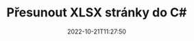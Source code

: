 ---
############################# Static ############################
layout: "auto-gen-merger"
date: 2022-10-21T11:27:50
draft: false
otherformats: otp ott pdf pps ppsx ppt pptx rtf tex vdx vsdm vsdx vssm vssx vstm vstx

############################# Head ############################
head_title: "Přesunout XLSX stránky v C#"
head_description: "Přesunout stránky v dokumentu XLSX v C# na libovolnou pozici pomocí rozhraní API pro slučování dokumentů."

############################# Header ############################
title: "Přesunout XLSX stránky do C#"
description: "Přesuňte XLSX stránky pomocí několika řádků kódu .NET."
bg_image: "https://cms.admin.containerize.com/templates/aspose/App_Themes/V3/images/bg/header1.png"
bg_overlay: false
button:
    enable: true
    icon: "fas fa-arrow-down"
    label: "Stáhněte si zkušební verzi zdarma"
    link: "https://downloads.groupdocs.com/merger/net"

############################# SubMenu ############################
submenu:
    enable: true

    left:
        img_alt: "GroupDocs.Merger for .NET"
        image: "https://cms.admin.containerize.com/templates/groupdocs/images/product-logos/90x90-noborder/groupdocs-merger-net.png"
        product: "GroupDocs.Merger"
        platform: ".NET"

    middle:
        button:

            # button loop
            - link: "https://apireference.groupdocs.com/merger/net"
              text: "Reference API"

            # button loop
            - link: "https://github.com/groupdocs-merger"
              text: "Příklady kódu"

            # button loop
            - link: "https://products.groupdocs.app/merger/family"
              text: "Živá ukázka"

            # button loop
            - link: "https://purchase.groupdocs.com/pricing/merger/net"
              text: "Ceny"

    right:
        link_download: "https://downloads.groupdocs.com/merger"
        link_learn: "https://docs.groupdocs.com/merger/net"
        link_buy: "https://purchase.groupdocs.com"

############################# About ############################
about:
    enable: true
    title: "O GroupDocs.Merger for .NET API"
    content: |
        [GroupDocs.Merger for .NET](/cs/merger/net/) nabízí jednoduché řešení pro bezpečné sloučení a rozdělení mezi širokou škálou formátů dokumentů včetně PDF, Microsoft Office (Word, Excel, PowerPoint , OneNote), OpenDocument, HTML, obrázky a mnoho dalších v aplikacích .NET. Přidáním několika řádků kódu proveďte několik operací s dokumentem, jako je přesun, odstranění, otočení, výměna, extrahování nebo změna orientace stránek v dokumentech. Rozhraní API pro slučování dokumentů také podporuje náhled stránek dokumentu jako obrázku pro analýzu struktury dokumentu, formátování a obsahu na stránce.
        
        GroupDocs.Merger API je správnou volbou pro podniková řešení, která vyžadují funkce pro přesouvání stránek souborů. Tato rozhraní API jsou dobře podporována na všech hlavních operačních systémech a platformách včetně .NET Framework, .NET Standard, .NET Core, Mono.

############################# Steps ############################
steps:
    enable: true
    title_left: "Přesunout XLSX stránky souboru v .NET"
    content_left: |
        [GroupDocs.Merger for .NET](/cs/merger/net/) usnadňuje vývojářům C# přesouvat stránky v souboru XLSX provedením několika snadných kroků .
        
        * Inicializací **MoveOptions** zadejte aktuální a nová čísla stránek.
        * Vytvořte novou instanci **Merger** a předejte cestu ke zdrojovému dokumentu jako parametr konstruktoru.
        * Zavolejte **MovePage** a předejte objekt **MoveOptions**.
        * Zavolejte **Save** a zadejte cestu k souboru pro uložení výsledného dokumentu.

    title_right: "Požadavky na systém"
    content_right: |
        Rozhraní API GroupDocs.Merger for .NET jsou podporována na všech hlavních platformách a operačních systémech. Před spuštěním níže uvedeného kódu se prosím ujistěte, že máte na svém systému nainstalovány následující předpoklady.

        * Operační systémy: Microsoft Windows, Linux, MacOS
        * Vývojová prostředí: Visual Studio, Xamarin, MonoDevelop
        * Rámce: .NET Framework, .NET Standard, .NET Core, Mono
        * Stáhněte si nejnovější verzi GroupDocs.Merger for .NET z [NuGet](https://www.nuget.org/packages/groupdocs.merger)
         
    code: |
     {{% merger/additional-styles %}}
     {{< merger/code-merger title="Jak přesunout stránky souboru XLSX pomocí ukázkového kódu C#">}}

        ```csharp    
        // Přesunout stránky souboru XLSX pomocí GroupDocs.Merger API
        int pageNumber = 6;
        int newPageNumber = 1;

        // Inicializujte třídu MoveOptions a zadejte aktuální a nová čísla stránek
        MoveOptions moveOptions = new MoveOptions(pageNumber, newPageNumber);

        // Okamžité sloučení se vstupním dokumentem XLSX
        using (Merger merger = new Merger("input.xlsx"))
          {
            // Zavolejte metodu MovePage a předejte jí objekt MoveOptions
            merger.MovePage(moveOptions);
    
            // Zavolejte metodu Uložit a předejte požadovanou cestu k souboru pro uložení výstupního dokumentu
            merger.Save("output.xlsx");
          }
        ```
     {{< /merger/code-merger >}}

############################# Demos ############################
demos:
    enable: true
    title: "Živá ukázka – přesouvejte XLSX stránek online"
    content: |
       Přesuňte stránky souborů XLSX hned teď na webu [GroupDocs.Merger Live Demos](https://products.groupdocs.app/splitter/move-pages/xlsx).
       Živé demo má následující výhody.
        
############################# About Formats ############################
about_formats:
    enable: true

############################# More Formats ############################
more_formats:
    enable: true
    title: "Přesunout stránky jiných formátů dokumentů"
    content: |
        API pro slučování a rozdělení dokumentů .NET pro formáty souborů a obrázky. Přesuňte některé oblíbené formáty souborů, jak je uvedeno níže.

############################# Back to top ###############################
back_to_top:
    enable: true
---